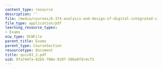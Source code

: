 ```yaml
---
content_type: resource
description: ''
file: /media/courses/6-374-analysis-and-design-of-digital-integrated-circuits-fall-2003/9fa744fa82b5788e9207586a0fdc4cf3_quiz03_2.pdf
file_type: application/pdf
learning_resource_types:
- Exams
ocw_type: OCWFile
parent_title: Exams
parent_type: CourseSection
resourcetype: Document
title: quiz03_2.pdf
uid: 9fa744fa-82b5-788e-9207-586a0fdc4cf3
---
```

